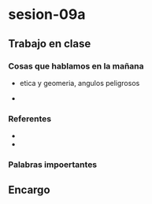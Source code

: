 # sesion-09a

## Trabajo en clase

### Cosas que hablamos en la mañana

- etica y geomeria, angulos peligrosos

- 

### Referentes

-

-

### Palabras impoertantes

## Encargo
